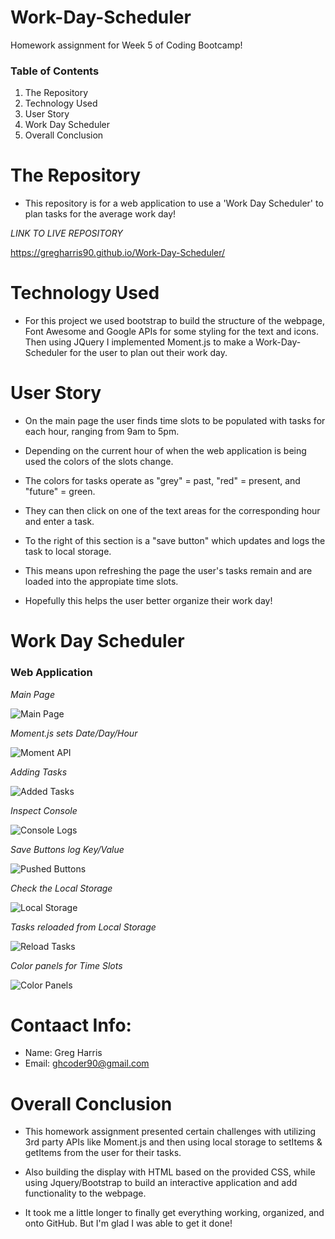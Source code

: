 # Work-Day-Scheduler

Homework assignment for Week 5 of Coding Bootcamp!

### Table of Contents 

1) The Repository
2) Technology Used
3) User Story
4) Work Day Scheduler
5) Overall Conclusion

# The Repository

- This repository is for a web application to use a 'Work Day Scheduler' to plan tasks for the average work day!

*LINK TO LIVE REPOSITORY*

https://gregharris90.github.io/Work-Day-Scheduler/

# Technology Used

- For this project we used bootstrap to build the structure of the webpage, Font Awesome and Google APIs for some styling for the text and icons. Then using JQuery I implemented Moment.js to make a Work-Day-Scheduler for the user to plan out their work day. 

# User Story

- On the main page the user finds time slots to be populated with tasks for each hour, ranging from 9am to 5pm.

- Depending on the current hour of when the web application is being used the colors of the slots change.

- The colors for tasks operate as "grey" = past, "red" = present, and "future" = green. 

- They can then click on one of the text areas for the corresponding hour and enter a task. 

- To the right of this section is a "save button" which updates and logs the task to local storage.

- This means upon refreshing the page the user's tasks remain and are loaded into the appropiate time slots.

- Hopefully this helps the user better organize their work day!

# Work Day Scheduler

### Web Application

*Main Page*

![Main Page](https://user-images.githubusercontent.com/73864182/106268479-09357900-61e0-11eb-9485-f9aa5fcb0ecd.png)

*Moment.js sets Date/Day/Hour*

![Moment API](https://user-images.githubusercontent.com/73864182/106272070-4f410b80-61e5-11eb-9e97-d46eea8d9cb6.png)

*Adding Tasks*

![Added Tasks](https://user-images.githubusercontent.com/73864182/106268540-1c484900-61e0-11eb-9c32-b919fd5a2f58.png)

*Inspect Console*

![Console Logs](https://user-images.githubusercontent.com/73864182/106272168-78fa3280-61e5-11eb-9d2e-5a63630d7092.png)

*Save Buttons log Key/Value*

![Pushed Buttons](https://user-images.githubusercontent.com/73864182/106268768-63363e80-61e0-11eb-9ccd-95fcda5f39cd.png)

*Check the Local Storage*

![Local Storage](https://user-images.githubusercontent.com/73864182/106268693-4ac62400-61e0-11eb-85a8-a97bf5754809.png)

*Tasks reloaded from Local Storage*

![Reload Tasks](https://user-images.githubusercontent.com/73864182/106268875-8f51bf80-61e0-11eb-9a21-b2861b84fe35.png)

*Color panels for Time Slots*

![Color Panels](https://user-images.githubusercontent.com/73864182/106369461-662b4f00-6306-11eb-8ed3-c71ccb51fb15.png)

# Contaact Info:

- Name: Greg Harris
- Email: ghcoder90@gmail.com

# Overall Conclusion

- This homework assignment presented certain challenges with utilizing 3rd party APIs like Moment.js and then using local storage to setItems & getItems from the user for their tasks.

- Also building the display with HTML based on the provided CSS, while using Jquery/Bootstrap to build an interactive application and add functionality to the webpage. 

- It took me a little longer to finally get everything working, organized, and onto GitHub. But I'm glad I was able to get it done!